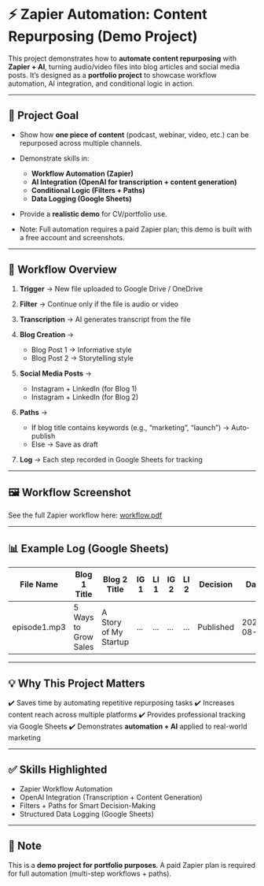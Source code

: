 
# ⚡ Zapier Automation: Content Repurposing (Demo Project)

This project demonstrates how to **automate content repurposing** with **Zapier + AI**, turning audio/video files into blog articles and social media posts.
It’s designed as a **portfolio project** to showcase workflow automation, AI integration, and conditional logic in action.

---

## 🎯 Project Goal

* Show how **one piece of content** (podcast, webinar, video, etc.) can be repurposed across multiple channels.
* Demonstrate skills in:

  * **Workflow Automation (Zapier)**
  * **AI Integration (OpenAI for transcription + content generation)**
  * **Conditional Logic (Filters + Paths)**
  * **Data Logging (Google Sheets)**
* Provide a **realistic demo** for CV/portfolio use.
* Note: Full automation requires a paid Zapier plan; this demo is built with a free account and screenshots.

---

## 🔄 Workflow Overview

1. **Trigger** → New file uploaded to Google Drive / OneDrive
2. **Filter** → Continue only if the file is audio or video
3. **Transcription** → AI generates transcript from the file
4. **Blog Creation** →

   * Blog Post 1 → Informative style
   * Blog Post 2 → Storytelling style
5. **Social Media Posts** →

   * Instagram + LinkedIn (for Blog 1)
   * Instagram + LinkedIn (for Blog 2)
6. **Paths** →

   * If blog title contains keywords (e.g., “marketing”, “launch”) → Auto-publish
   * Else → Save as draft
7. **Log** → Each step recorded in Google Sheets for tracking

---

## 🖼 Workflow Screenshot

See the full Zapier workflow here: [workflow.pdf](docs/workflow.pdf)

---

## 📊 Example Log (Google Sheets)

| File Name    | Blog 1 Title         | Blog 2 Title          | IG 1 | LI 1 | IG 2 | LI 2 | Decision  | Date       |
| ------------ | -------------------- | --------------------- | ---- | ---- | ---- | ---- | --------- | ---------- |
| episode1.mp3 | 5 Ways to Grow Sales | A Story of My Startup | ...  | ...  | ...  | ...  | Published | 2025-08-19 |

---

## 💡 Why This Project Matters

✔️ Saves time by automating repetitive repurposing tasks
✔️ Increases content reach across multiple platforms
✔️ Provides professional tracking via Google Sheets
✔️ Demonstrates **automation + AI** applied to real-world marketing

---

## ✅ Skills Highlighted

* Zapier Workflow Automation
* OpenAI Integration (Transcription + Content Generation)
* Filters + Paths for Smart Decision-Making
* Structured Data Logging (Google Sheets)

---

## 📌 Note

This is a **demo project for portfolio purposes**.
A paid Zapier plan is required for full automation (multi-step workflows + paths).
